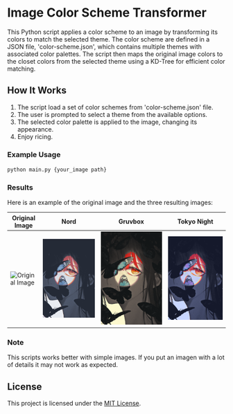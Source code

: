 # Image Color Scheme Transformer

This Python script applies a color scheme to an image by transforming its colors to match the selected theme. The color scheme are defined in a JSON file, 'color-scheme.json', which contains multiple themes with associated color palettes. The script then maps the original image colors to the closet colors from the selected theme using a KD-Tree for efficient color matching.

## How It Works

1. The script load a set of color schemes from 'color-scheme.json' file.
2. The user is prompted to select a theme from the available options.
3. The selected color palette is applied to the image, changing its appearance.
4. Enjoy ricing.

### Example Usage

```bash
python main.py {your_image path}
```

### Results

Here is an example of the original image and the three resulting images:

| Original Image                       | Nord                                  | Gruvbox                               | Tokyo Night                                     |
| ------------------------------------ | ------------------------------------- | ------------------------------------- | ----------------------------------------------- |
| ![Original Image](assets/makima.png) | ![Catppuccin](assets/makima_Nord.png) | ![Gruvbox](assets/makima_Gruvbox.png) | ![Tokyo Night](assets/makima_Tokyo%20Night.png) |

### Note

This scripts works better with simple images. If you put an imagen with a lot of details it may not work as expected.

## License

This project is licensed under the [MIT License](https://opensource.org/licenses/MIT).
